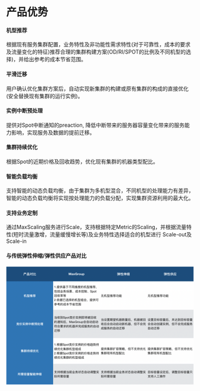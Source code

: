 # 产品优势

#### 机型推荐

根据现有服务集群配置，业务特性及非功能性需求特性(对于可靠性，成本的要求及流量变化的特征)推荐合理的集群构建方案(OD/RI/SPOT的比例及不同机型的选择)，并给出参考的成本节省范围。

#### 平滑迁移

用户确认优化集群方案后，自动实现新集群的构建或原有集群的构成的直接优化(安全替换现有集群的运行实例)。

#### 实例中断预处理

提供对Spot中断通知的preaction, 降低中断带来的服务器容量变化带来的服务能力影响，实现服务及数据的提前迁移。

#### 集群持续优化

根据Spot的近期价格及回收趋势，优化现有集群的机器类型配比。

#### 智能负载均衡

支持智能的动态负载均衡，由于集群为多机型混合，不同机型的处理能力有差异，智能的动态负载均衡将实现按处理能力的负载分配，实现集群资源利用的最大化。

#### 支持业务定制

通过MaxScaling服务进行Scale，支持根据特定Metric的Scaling，并根据流量特性(短时流量激增，流量缓慢增⻓等)及业务特性选择适合的机型进行 Scale-out及Scale-in



#### 与传统弹性伸缩/弹性供应产品对比

![](<../../.gitbook/assets/image (92).png>)
